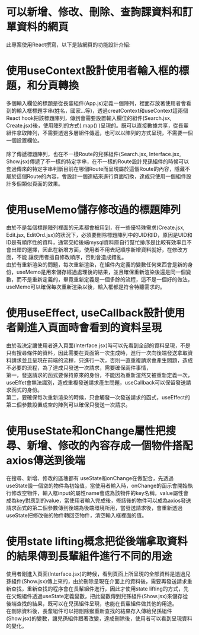 # 可以新增、修改、刪除、查詢課資料和訂單資料的網頁

此專案使用React撰寫，以下是該網頁的功能設計介紹:

# 使用useContext設計使用者輸入框的標題，和分頁轉換
多個輸入欄位的標題是從長輩組件(App.js)定義一個陣列，裡面存放著使用者會看到的輸入框標題字串(姓名，國家...等)，透過creatContext和useContext這兩個React hook把該標題陣列，傳到會需要設置輸入欄位的組件(Search.jsx, Create.jsx)後，使用陣列的方式(.map() )呈現的。既可以直接數據共享，從長輩組件拿取陣列，不需要透過多層組件傳遞，也可以以陣列的方式呈現，不需要一個一個設置欄位。<br>
<br>
除了傳遞標題陣列，也在不一樣Route的兒孫組件(Search.jsx, Interface.jsx, Show.jsx)傳遞了不一樣的特定字串，在不一樣的Route設計兒孫組件的時候可以套過傳來的特定字串判斷目前在哪個Route而呈現屬於這個Route的內容，隱藏不屬於這個Route的內容，會設計一個連結來進行頁面切換，達成只使用一個組件設計多個類似頁面的效果。<br>

# 使用useMemo儲存修改過的標題陣列
由於不是每個標題陣列裡面的元素都會被用到，在一些優特殊需求(Create.jsx, Edit.jsx, EditOrd.jsx)的狀況下，必須要刪除標題陣列中的UID和ID，原因是UID和ID是有順序性的資料，通常交給後端mysql資料庫自行幫忙排序是比較有效率且不會出錯的選擇，因此在新增方面，使用者不用去記順序新增資料就好，在修改方面，不能
讓使用者擅自修改順序，否則會造成錯亂。<br>
由於有重新渲染的問題，每次重新渲染，在組件內定義的變數任何東西會是新的身份，useMemo是用來儲存經過處理後的結果，並且確保重新渲染後還是同一個變數，而不是重新定義的，畢竟重新定義是一個多餘的流程，這不是一個好的做法，useMemo可以確保每次重新渲染以後，輸入框都是符合特聽需求的。

# 使用useEffect, useCallback設計使用者剛進入頁面時會看到的資料呈現
由於我決定讓使用者進入頁面(Interface.jsx)時可以先看到全部的資料呈現，不是只有搜尋條件的資料，因此需要在頁面第一次生成時，進行一次向後端發送拿取資料請求並且呈現在前端的流程，只進行一次，否則一直重複請求會產生問題，造成不必要的流程，為了達成只發送一次請求，需要確保兩件事情，<br>
第一，發送請求的函式要保持原來的身份，不能因為重新渲然又被重新定義一次，useEffet會無法識別，造成重複發送請求產生問題，useCallback可以保留發送請求函式的身份。<br>
第二，要確保每次重新渲染的時候，只會觸發一次發送請求的函式，useEffect的第二個參數設置成空的陣列可以確保只發送一次請求。

# 使用useState和onChange屬性把搜尋、新增、修改的內容存成一個物件搭配axios傳送到後端
在搜尋、新增、修改的區塊都有 useState和onChange在做配合，先透過useState設一個空的物件為初始值，當使用者輸入時，onChange的函示會開始執行修改空物件，輸入框input的屬性name會成為該物件的key名稱，value屬性會成為key對應到的value，當使用者輸入完成後，修該後的物件可以成為axios發送請求函式的第二個參數傳到後端為後端環境所用，當發送請求後，會重新透過useState把修改後的物件轉回空物件，清空輸入框裡面的值。

# 使用state lifting概念把從後端拿取資料的結果傳到長輩組件進行不同的用途
使用者剛進入頁面(Interface.jsx)的時候，看到頁面上所呈現的全部資料是透過兒孫組件(Show.jsx)傳上來的，由於刪除呈現在介面上的資料後，需要再發送請求重新查找，重新查找的程序會在長輩組件進行，因此才使用state lifting的方式，先在父親組件透過useState定義變數，把此變數傳到兒孫組件(Show.jsx)來儲存從後端查找的結果，既可以在兒孫組件呈現，也能在長輩組件做其他的用途。<br>
在刪除資料後，長輩組件可以把刪除猴重新查找的結果存入傳給兒孫組件(Show.jsx)的變數，讓兒孫組件跟著改變，達成刪除後，使用者可以看到呈現資料的變化。






